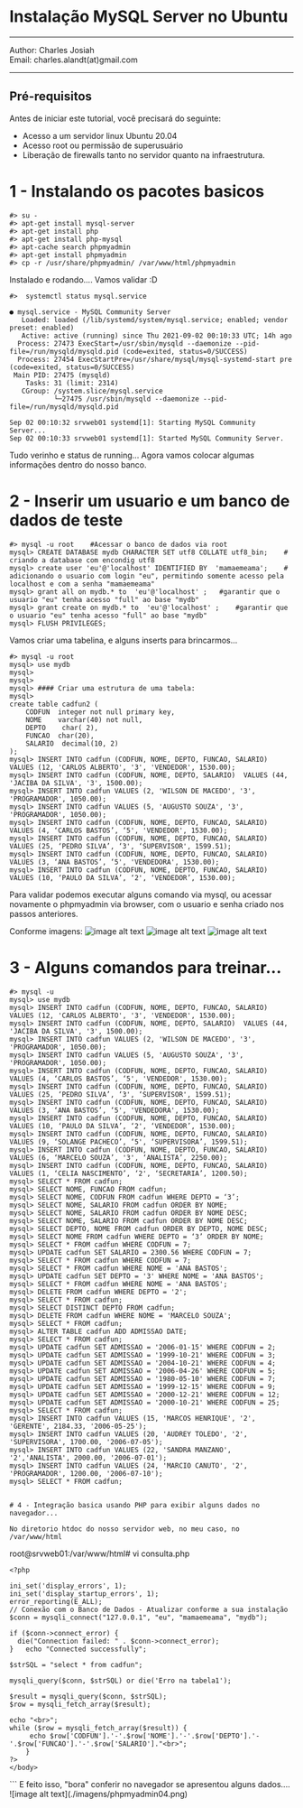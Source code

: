 ﻿# Instalação MySQL Server no Ubuntu

<hr>
Author: Charles Josiah <br>
Email: charles.alandt(at)gmail.com
<hr>

## Pré-requisitos

Antes de iniciar este tutorial, você precisará do seguinte:

* Acesso a um servidor linux Ubuntu 20.04 
* Acesso root ou permissão de superusuário
* Liberação de firewalls tanto no servidor quanto na infraestrutura.

# 1 - Instalando os pacotes basicos 
````
#> su - 
#> apt-get install mysql-server
#> apt-get install php
#> apt-get install php-mysql 
#> apt-cache search phpmyadmin
#> apt-get install phpmyadmin
#> cp -r /usr/share/phpmyadmin/ /var/www/html/phpmyadmin 

````

Instalado e rodando.... Vamos validar :D 
````
#>  systemctl status mysql.service 

● mysql.service - MySQL Community Server
   Loaded: loaded (/lib/systemd/system/mysql.service; enabled; vendor preset: enabled)
   Active: active (running) since Thu 2021-09-02 00:10:33 UTC; 14h ago
  Process: 27473 ExecStart=/usr/sbin/mysqld --daemonize --pid-file=/run/mysqld/mysqld.pid (code=exited, status=0/SUCCESS)
  Process: 27454 ExecStartPre=/usr/share/mysql/mysql-systemd-start pre (code=exited, status=0/SUCCESS)
 Main PID: 27475 (mysqld)
    Tasks: 31 (limit: 2314)
   CGroup: /system.slice/mysql.service
           └─27475 /usr/sbin/mysqld --daemonize --pid-file=/run/mysqld/mysqld.pid

Sep 02 00:10:32 srvweb01 systemd[1]: Starting MySQL Community Server...
Sep 02 00:10:33 srvweb01 systemd[1]: Started MySQL Community Server.

````
Tudo verinho e status de running...
Agora vamos colocar algumas informações dentro do nosso banco.

# 2 - Inserir um usuario e um banco de dados de teste

````
#> mysql -u root    #Acessar o banco de dados via root
mysql> CREATE DATABASE mydb CHARACTER SET utf8 COLLATE utf8_bin;    # criando a database com encondig utf8 
mysql> create user 'eu'@'localhost' IDENTIFIED BY  'mamaemeama';    # adicionando o usuario com login "eu", permitindo somente acesso pela localhost e com a senha "mamaemeama"
mysql> grant all on mydb.* to  'eu'@'localhost' ;   #garantir que o usuario "eu" tenha acesso "full" ao base "mydb"
mysql> grant create on mydb.* to  'eu'@'localhost' ;    #garantir que o usuario "eu" tenha acesso "full" ao base "mydb"
mysql> FLUSH PRIVILEGES;

````
Vamos criar uma tabelina, e alguns inserts para brincarmos...

````
#> mysql -u root
mysql> use mydb
mysql> 
mysql> 
mysql> #### Criar uma estrutura de uma tabela:
mysql> 
create table cadfun2 ( 
    CODFUN  integer not null primary key,
 	NOME    varchar(40) not null,
    DEPTO    char( 2),
    FUNCAO  char(20),
    SALARIO  decimal(10, 2)
);
mysql> INSERT INTO cadfun (CODFUN, NOME, DEPTO, FUNCAO, SALARIO)  VALUES (12, 'CARLOS ALBERTO', '3', 'VENDEDOR', 1530.00);
mysql> INSERT INTO cadfun (CODFUN, NOME, DEPTO, SALARIO)  VALUES (44, 'JACIBA DA SILVA', '3', 1500.00);
mysql> INSERT INTO cadfun VALUES (2, 'WILSON DE MACEDO', '3', 'PROGRAMADOR', 1050.00);
mysql> INSERT INTO cadfun VALUES (5, 'AUGUSTO SOUZA', '3', 'PROGRAMADOR', 1050.00);
mysql> INSERT INTO cadfun (CODFUN, NOME, DEPTO, FUNCAO, SALARIO)  VALUES (4, ‘CARLOS BASTOS’, ‘5', 'VENDEDOR', 1530.00);
mysql> INSERT INTO cadfun (CODFUN, NOME, DEPTO, FUNCAO, SALARIO)  VALUES (25, ‘PEDRO SILVA’, ‘3', ‘SUPERVISOR', 1599.51);
mysql> INSERT INTO cadfun (CODFUN, NOME, DEPTO, FUNCAO, SALARIO)  VALUES (3, ‘ANA BASTOS’, ‘5', 'VENDEDORA', 1530.00);
mysql> INSERT INTO cadfun (CODFUN, NOME, DEPTO, FUNCAO, SALARIO) VALUES (10, ‘PAULO DA SILVA’, ‘2', ‘VENDEDOR’, 1530.00);

````
Para validar podemos executar alguns comando via mysql, ou acessar novamente o phpmyadmin via browser, com o usuario e senha criado nos passos anteriores.

Conforme imagens:
![image alt text](./imagens/phpmyadmin01.png)
![image alt text](./imagens/phpmyadmin02.png)
![image alt text](./imagens/phpmyadmin03.png)

# 3 - Alguns comandos para treinar...

```
#> mysql -u
mysql> use mydb
mysql> INSERT INTO cadfun (CODFUN, NOME, DEPTO, FUNCAO, SALARIO)  VALUES (12, 'CARLOS ALBERTO', '3', 'VENDEDOR', 1530.00);
mysql> INSERT INTO cadfun (CODFUN, NOME, DEPTO, SALARIO)  VALUES (44, 'JACIBA DA SILVA', '3', 1500.00);
mysql> INSERT INTO cadfun VALUES (2, 'WILSON DE MACEDO', '3', 'PROGRAMADOR', 1050.00);
mysql> INSERT INTO cadfun VALUES (5, 'AUGUSTO SOUZA', '3', 'PROGRAMADOR', 1050.00);
mysql> INSERT INTO cadfun (CODFUN, NOME, DEPTO, FUNCAO, SALARIO)  VALUES (4, ‘CARLOS BASTOS’, ‘5', 'VENDEDOR', 1530.00);
mysql> INSERT INTO cadfun (CODFUN, NOME, DEPTO, FUNCAO, SALARIO)  VALUES (25, ‘PEDRO SILVA’, ‘3', ‘SUPERVISOR', 1599.51);
mysql> INSERT INTO cadfun (CODFUN, NOME, DEPTO, FUNCAO, SALARIO)  VALUES (3, ‘ANA BASTOS’, ‘5', 'VENDEDORA', 1530.00);
mysql> INSERT INTO cadfun (CODFUN, NOME, DEPTO, FUNCAO, SALARIO) VALUES (10, ‘PAULO DA SILVA’, ‘2', ‘VENDEDOR’, 1530.00);
mysql> INSERT INTO cadfun (CODFUN, NOME, DEPTO, FUNCAO, SALARIO)  VALUES (9, ‘SOLANGE PACHECO’, ‘5', ‘SUPERVISORA’, 1599.51);
mysql> INSERT INTO cadfun (CODFUN, NOME, DEPTO, FUNCAO, SALARIO)  VALUES (6, ‘MARCELO SOUZA’, '3', ‘ANALISTA’, 2250.00);
mysql> INSERT INTO cadfun (CODFUN, NOME, DEPTO, FUNCAO, SALARIO)  VALUES (1, ‘CELIA NASCIMENTO’, ‘2', ‘SECRETARIA’, 1200.50);
mysql> SELECT * FROM cadfun;
mysql> SELECT NOME, FUNCAO FROM cadfun;
mysql> SELECT NOME, CODFUN FROM cadfun WHERE DEPTO = ‘3’;
mysql> SELECT NOME, SALARIO FROM cadfun ORDER BY NOME;
mysql> SELECT NOME, SALARIO FROM cadfun ORDER BY NOME DESC;
mysql> SELECT NOME, SALARIO FROM cadfun ORDER BY NOME DESC;
mysql> SELECT DEPTO, NOME FROM cadfun ORDER BY DEPTO, NOME DESC;
mysql> SELECT NOME FROM cadfun WHERE DEPTO = ‘3’ ORDER BY NOME;
mysql> SELECT * FROM cadfun WHERE CODFUN = 7;
mysql> UPDATE cadfun SET SALARIO = 2300.56 WHERE CODFUN = 7;
mysql> SELECT * FROM cadfun WHERE CODFUN = 7;
mysql> SELECT * FROM cadfun WHERE NOME = 'ANA BASTOS';
mysql> UPDATE cadfun SET DEPTO = '3' WHERE NOME = 'ANA BASTOS';
mysql> SELECT * FROM cadfun WHERE NOME = 'ANA BASTOS';
mysql> DELETE FROM cadfun WHERE DEPTO = '2';
mysql> SELECT * FROM cadfun;
mysql> SELECT DISTINCT DEPTO FROM cadfun;
mysql> DELETE FROM cadfun WHERE NOME = 'MARCELO SOUZA';
mysql> SELECT * FROM cadfun;
mysql> ALTER TABLE cadfun ADD ADMISSAO DATE;
mysql> SELECT * FROM cadfun;
mysql> UPDATE cadfun SET ADMISSAO = '2006-01-15' WHERE CODFUN = 2;
mysql> UPDATE cadfun SET ADMISSAO = '1999-10-21' WHERE CODFUN = 3;
mysql> UPDATE cadfun SET ADMISSAO = '2004-10-21' WHERE CODFUN = 4;
mysql> UPDATE cadfun SET ADMISSAO = '2006-04-26' WHERE CODFUN = 5;
mysql> UPDATE cadfun SET ADMISSAO = '1980-05-10' WHERE CODFUN = 7;
mysql> UPDATE cadfun SET ADMISSAO = '1999-12-15' WHERE CODFUN = 9;
mysql> UPDATE cadfun SET ADMISSAO = '2000-12-21' WHERE CODFUN = 12;
mysql> UPDATE cadfun SET ADMISSAO = '2000-10-21' WHERE CODFUN = 25;
mysql> SELECT * FROM cadfun;
mysql> INSERT INTO cadfun VALUES (15, 'MARCOS HENRIQUE', '2', 'GERENTE', 2184.33, '2006-05-25');
mysql> INSERT INTO cadfun VALUES (20, 'AUDREY TOLEDO', '2', 'SUPERVISORA', 1700.00, '2006-07-05');
mysql> INSERT INTO cadfun VALUES (22, 'SANDRA MANZANO', '2','ANALISTA', 2000.00, '2006-07-01');
mysql> INSERT INTO cadfun VALUES (24, 'MARCIO CANUTO', '2', 'PROGRAMADOR', 1200.00, '2006-07-10');
mysql> SELECT * FROM cadfun;


# 4 - Integração basica usando PHP para exibir alguns dados no navegador...

No diretorio htdoc do nosso servidor web, no meu caso, no /var/www/html

```
root@srvweb01:/var/www/html# vi consulta.php 
<html>
	<head>
	<title>Extraindo dados de um  Banco de Dados</title>
	</head>
	<body>

	<?php

	ini_set('display_errors', 1);
	ini_set('display_startup_errors', 1);
	error_reporting(E_ALL);
	// Conexão com o Banco de Dados - Atualizar conforme a sua instalação
	$conn = mysqli_connect("127.0.0.1", "eu", "mamaemeama", "mydb");

	if ($conn->connect_error) {
	  die("Connection failed: " . $conn->connect_error);
	}	echo "Connected successfully";

	$strSQL = "select * from cadfun";

	mysqli_query($conn, $strSQL) or die('Erro na tabela1'); 

	$result = mysqli_query($conn, $strSQL);
	$row = mysqli_fetch_array($result);

	echo "<br>";
	while ($row = mysqli_fetch_array($result)) {
		 echo $row['CODFUN'].'-'.$row['NOME'].'-'.$row['DEPTO'].'-'.$row['FUNCAO'].'-'.$row['SALARIO']."<br>";
        }
	?>
	</body>
</html>
```
E feito isso, "bora" conferir no navegador se apresentou alguns dados....
![image alt text](./imagens/phpmyadmin04.png)